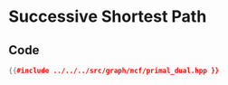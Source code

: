 # Successive Shortest Path

## Code

```cpp
{{#include ../../../src/graph/mcf/primal_dual.hpp }}
```

